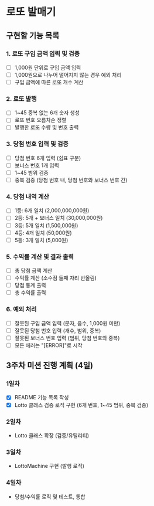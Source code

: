 # 로또 발매기

## 구현할 기능 목록

### 1. 로또 구입 금액 입력 및 검증

- [ ] 1,000원 단위로 구입 금액 입력
- [ ] 1,000원으로 나누어 떨어지지 않는 경우 예외 처리
- [ ] 구입 금액에 따른 로또 개수 계산

### 2. 로또 발행

- [ ] 1~45 중복 없는 6개 숫자 생성
- [ ] 로또 번호 오름차순 정렬
- [ ] 발행한 로또 수량 및 번호 출력

### 3. 당첨 번호 입력 및 검증

- [ ] 당첨 번호 6개 입력 (쉼표 구분)
- [ ] 보너스 번호 1개 입력
- [ ] 1~45 범위 검증
- [ ] 중복 검증 (당첨 번호 내, 당첨 번호와 보너스 번호 간)

### 4. 당첨 내역 계산

- [ ] 1등: 6개 일치 (2,000,000,000원)
- [ ] 2등: 5개 + 보너스 일치 (30,000,000원)
- [ ] 3등: 5개 일치 (1,500,000원)
- [ ] 4등: 4개 일치 (50,000원)
- [ ] 5등: 3개 일치 (5,000원)

### 5. 수익률 계산 및 결과 출력

- [ ] 총 당첨 금액 계산
- [ ] 수익률 계산 (소수점 둘째 자리 반올림)
- [ ] 당첨 통계 출력
- [ ] 총 수익률 출력

### 6. 예외 처리

- [ ] 잘못된 구입 금액 입력 (문자, 음수, 1,000원 미만)
- [ ] 잘못된 당첨 번호 입력 (개수, 범위, 중복)
- [ ] 잘못된 보너스 번호 입력 (범위, 당첨 번호와 중복)
- [ ] 모든 에러는 "[ERROR]"로 시작

## 3주차 미션 진행 계획 (4일)

### 1일차

- [x] README 기능 목록 작성
- [x] Lotto 클래스 검증 로직 구현 (6개 번호, 1~45 범위, 중복 검증)

### 2일차

- Lotto 클래스 확장 (검증/유틸리티)

### 3일차

- LottoMachine 구현 (발행 로직)

### 4일차

- 당첨/수익률 로직 및 테스트, 통합
